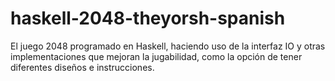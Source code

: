 # haskell-2048-theyorsh-spanish
El juego 2048 programado en Haskell, haciendo uso de la interfaz IO y otras implementaciones que mejoran la jugabilidad, como la opción de tener diferentes diseños e instrucciones.
